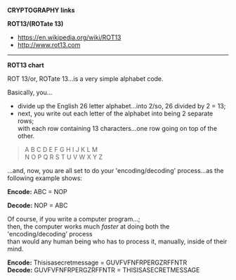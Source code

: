 **CRYPTOGRAPHY links**

**ROT13/(ROTate 13)**
* https://en.wikipedia.org/wiki/ROT13  
* http://www.rot13.com  

-----

**ROT13 chart**

ROT 13/or, ROTate 13...is a very simple alphabet code.

Basically, you...

- divide up the English 26 letter alphabet...into 2/so, 26 divided by 2 = 13;
- next, you write out each letter of the alphabet into being 2 separate rows;    
  with each row containing 13 characters...one row going on top of the other.

> A B C D E F G H I J K L M  
> N O P Q R S T U V W X Y Z

...and, now, you are all set to do your 'encoding/decoding' process...as the following example shows:

**Encode:** ABC = NOP

**Decode:** NOP = ABC

Of course, if you write a computer program...;   
then, the computer works much *faster* at doing both the 'encoding/decoding' process  
than would any human being who has to process it, manually, inside of their mind.

**Encode:** Thisisasecretmessage = GUVFVFNFRPERGZRFFNTR  
**Decode:** GUVFVFNFRPERGZRFFNTR = THISISASECRETMESSAGE  

